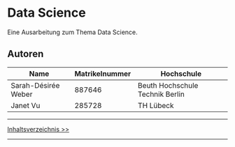 # Data Science

Eine Ausarbeitung zum Thema Data Science.

## Autoren

| Name                  | Matrikelnummer | Hochschule                       |
| -----------           | -------------- | ------------------------------   |
| Sarah-Désirée Weber   | 887646         | Beuth Hochschule Technik Berlin  |
| Janet Vu              | 285728         | TH Lübeck                        |

***
[Inhaltsverzeichnis >>](inhaltsverzeichnis.md)
***
